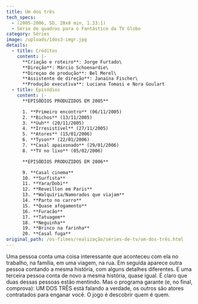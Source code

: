 ```yaml
---
title: Um dos três
tech_specs:
  - (2005-2006, SD, 20x8 min, 1.33:1)
  - Série de quadros para o Fantástico da TV Globo
category: Séries
image: /uploads/1dos3-imgr.jpg
details:
  - title: Créditos
    content: |-
      **Criação e roteiro**: Jorge Furtado\
      **Direção**: Márcio Schoenardie\
      **Direçao de produção**: Bel Merel\
      **Assistente de direção**: Janaína Fischer\
      **Produção executiva**: Luciana Tomasi e Nora Goulart
  - title: Episódios
    content: |-
      **EPISÓDIOS PRODUZIDOS EM 2005**

      1. **Primeiro encontro** (06/11/2005)
      2. **Bichos** (13/11/2005)
      3. **Uuh** (20/11/2005)
      4. **Irresistível** (27/11/2005)
      5. **Atores** (15/01/2006)
      6. **Tyson** (22/01/2006)
      7. **Casal apaixonado** (29/01/2006)
      8. **TV no lixo** (05/02/2006)

      **EPISÓDIOS PRODUZIDOS EM 2006**

      9. **Casal cinema**
      10. **Surfista**
      11. **Yara/Dobi**
      12. **Reveillon em Paris**
      13. **Walquíria/Namorados que viajam**
      14. **Parto no carro**
      15. **Quase afogamento**
      16. **Furacão**
      17. **Tatuagem**
      18. **Neguinha**
      19. **Brinco na farinha**
      20. **Casal fuga**
original_path: /os-filmes/realização/séries-de-tv/um-dos-três.html
---
```

Uma pessoa conta uma coisa interessante que aconteceu com ela no trabalho, na família, em uma viagem, na rua. Em seguida aparece outra pessoa contando a mesma história, com alguns detalhes diferentes. E uma terceira pessoa conta de novo a mesma história, quase igual. É claro que duas dessas pessoas estão mentindo. Mas o programa garante (e, no final, comprova): UM DOS TRÊS está falando a verdade, os outros são atores contratados para enganar você. O jogo é descobrir quem é quem.